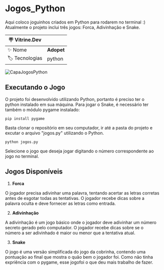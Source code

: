 # Jogos_Python
Aqui coloco joguinhos criados em Python para rodarem no terminal :) Atualmente o projeto inclui três jogos: Forca, Adivinhação e Snake.

| :placard: Vitrine.Dev |     |
| -------------  | --- |
| :sparkles: Nome        | **Adopet**
| :label: Tecnologias | python
<!-- Inserir imagem com a #vitrinedev ao final do link -->
<!--![AdopetcAPA](https://user-images.githubusercontent.com/17684918/209195984-a3c4e20b-4f3a-4778-b5b4-3e17556a0480.png#vitrinedev)-->
![CapaJogosPython](https://github.com/alan004/Jogos_Python/assets/17684918/140f7a9a-d948-4b96-8e5a-62bbfe5c1577#vitrinedev)


## Executando o Jogo
O projeto foi desenvolvido utilizando Python, portanto é preciso ter o python instalado em sua máquina.
Para jogar o Snake, é necessário ter também o módulo pygame instalado:

`pip install pygame`

Basta clonar o repositório em seu computador, ir até a pasta do projeto e excutar o arquivo "jogos.py" utilizando o Python.

`python jogos.py`

Selecione o jogo que deseja jogar digitando o número correspondente ao jogo no terminal.


## Jogos Disponíveis
1. **Forca**

O jogador precisa adivinhar uma palavra, tentando acertar as letras corretas antes de esgotar todas as tentativas. O jogador recebe dicas sobre a palavra oculta e deve fornecer as letras como entrada.

2. **Adivinhação**

A adivinhação é um jogo básico onde o jogador deve adivinhar um número secreto gerado pelo computador. O jogador recebe dicas sobre se o número a ser adivinhado é maior ou menor que a tentativa atual.

3. **Snake**

O jogo é uma versão simplificada do jogo da cobrinha, contendo uma pontuação ao final que mostra o quão bem o jogador foi. Como não tinha expriência com o pygame, esse jogofoi o que deu mais trabalho de fazer.

